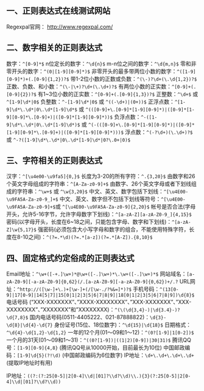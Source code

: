 ## 一、正则表达式在线测试网站

Regexpal官网： <http://www.regexpal.com/>

## 二、数字相关的正则表达式

数字：`^[0-9]*$`
n位定长的数字：`^\d{n}$`
m-n位之间的数字：`^\d{m,n}$`
零和非零开头的数字：`^(0|[1-9][0-9]*)$`
非零开头的最多带两位小数的数字：`^([1-9][0-9]*)+(.[0-9]{1,2})?$`
带1-2位小数的正数或负数：`^(\-)?\d+(\.\d{1,2})?$`
正数、负数、和小数：`^(\-|\+)?\d+(\.\d+)?$`
有两位小数的正实数：`^[0-9]+(.[0-9]{2})?$`
有1~3位小数的正实数：`^[0-9]+(.[0-9]{1,3})?$`
正整数：`^\d+$` 或 `^[1-9]\d*|0$`
负整数：`^-[1-9]\d*|0$` 或 `^((-\d+)|(0+))$`
正浮点数：`^[1-9]\d*\.\d*|0\.\d*[1-9]\d*$` 或 `^(([0-9]+\.[0-9]*[1-9][0-9]*)|([0-9]*[1-9][0-9]*\.[0-9]+)|([0-9]*[1-9][0-9]*))$`
负浮点数：`^-([1-9]\d*\.\d*|0\.\d*[1-9]\d*)$` 或 `^(-(([0-9]+\.[0-9]*[1-9][0-9]*)|([0-9]*[1-9][0-9]*\.[0-9]+)|([0-9]*[1-9][0-9]*)))$`
浮点数：`^(-?\d+)(\.\d+)?$` 或 `^-?([1-9]\d*\.\d*|0\.\d*[1-9]\d*|0?\.0+|0)$`

## 三、字符相关的正则表达式

汉字：`^[\u4e00-\u9fa5]{0,}$`
长度为3-20的所有字符：`^.{3,20}$`
由数字和26个英文字母组成的字符串：`^[A-Za-z0-9]+$`
由数字、26个英文字母或者下划线组成的字符串：`^\w+$` 或 `^\w{3,20}$`
中文、英文、数字包括下划线：`^[\u4E00-\u9FA5A-Za-z0-9_]+$`
中文、英文、数字但不包括下划线等符号：`^[\u4E00-\u9FA5A-Za-z0-9]+$`或 `^[\u4E00-\u9FA5A-Za-z0-9]{2,20}$`
帐号是否合法(字母开头，允许5-16字节，允许字母数字下划线)：`^[a-zA-Z][a-zA-Z0-9_]{4,15}$`
密码(以字母开头，长度在6~18之间，只能包含字母、数字和下划线)：`^[a-zA-Z]\w{5,17}$`
强密码(必须包含大小写字母和数字的组合，不能使用特殊字符，长度在8-10之间)：`^(?=.*\d)(?=.*[a-z])(?=.*[A-Z]).{8,10}$`

## 四、固定格式约定俗成的正则表达式

Email地址：`^\w+([-+.]\w+)*@\w+([-.]\w+)*\.\w+([-.]\w+)*$`
网站域名：`[a-zA-Z0-9][-a-zA-Z0-9]{0,62}(/.[a-zA-Z0-9][-a-zA-Z0-9]{0,62})+/.?`
URL网址：`^http://([\w-]+\.)+[\w-]+(/[\w-./?%&=]*)?$`
手机号码：`^(13[0-9]|17[0-9]|14[5|7]|15[0|1|2|3|5|6|7|8|9]|18[0|1|2|3|5|6|7|8|9])\d{8}$`
电话号码 (“XXX-XXXXXXX”、”XXXX-XXXXXXXX”、”XXX-XXXXXXX”、”XXX-XXXXXXXX”、”XXXXXXX”和”XXXXXXXX)：`^(\(\d{3,4}-)|\d{3.4}-)?\d{7,8}$`
国内电话号码(0511-4405222、021-87888822)：`\d{3}-\d{8}|\d{4}-\d{7}`
身份证号(15位、18位数字)：`^\d{15}|\d{18}$`
日期格式：`^\d{4}-\d{1,2}-\d{1,2}`
一年的12个月(01～09和1～12)：`^(0?[1-9]|1[0-2])$`
一个月的31天(01～09和1～31)：`^((0?[1-9])|((1|2)[0-9])|30|31)$`
腾讯QQ号：`[1-9][0-9]{4,8}` (腾讯QQ号从10000开始，目前最长为10位)
中国邮政编码：`[1-9]\d{5}(?!\d)` (中国邮政编码为6位数字)
IP地址：`\d+\.\d+\.\d+\.\d+` (提取IP地址时有用)

IP地址：`((?:(?:25[0-5]|2[0-4]\\d|[01]?\\d?\\d)\\.){3}(?:25[0-5]|2[0-4]\\d|[01]?\\d?\\d))`

